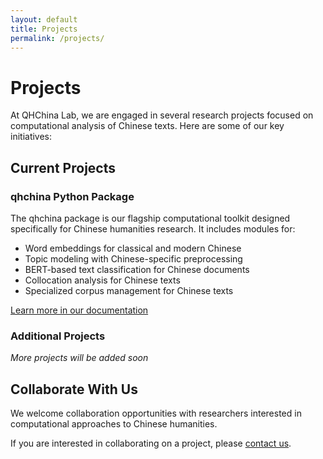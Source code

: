 ```yaml
---
layout: default
title: Projects
permalink: /projects/
---
```


# Projects

At QHChina Lab, we are engaged in several research projects focused on computational analysis of Chinese texts. Here are some of our key initiatives:

## Current Projects

### qhchina Python Package

The qhchina package is our flagship computational toolkit designed specifically for Chinese humanities research. It includes modules for:

- Word embeddings for classical and modern Chinese
- Topic modeling with Chinese-specific preprocessing
- BERT-based text classification for Chinese documents
- Collocation analysis for Chinese texts
- Specialized corpus management for Chinese texts

[Learn more in our documentation](/docs/)

### Additional Projects

*More projects will be added soon*

## Collaborate With Us

We welcome collaboration opportunities with researchers interested in computational approaches to Chinese humanities. 

If you are interested in collaborating on a project, please [contact us](/about/). 